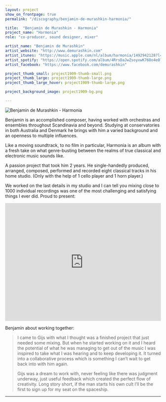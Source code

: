 ```yaml
---
layout: project
show_on_frontpage: true
permalink: "/discography/benjamin-de-murashkin-harmonia/"

title:  "Benjamin de Murashkin - Harmonia"
project_name: "Harmonia"
role: "co-producer, sound designer, mixer"

artist_name: "Benjamin de Murashkin"
artist_website: "http://www.demurashkin.com"
artist_itunes: "https://music.apple.com/nl/album/harmonia/1492942128?l=en"
artist_spotify: "https://open.spotify.com/album/4RrsDaJwZsoyxwK76Oo4eO?si=rj-aKP2zRMmlnlulnH5OvA"
artist_facebook: "https://www.facebook.com/demurashkin"

project_thumb_small: project1909-thumb-small.png
project_thumb_large: project1909-thumb-large.png
project_thumb_large_hover: project1909-thumb-large.png

project_background_image: project1909-bg.png

---
```


![Benjamin de Murashkin - Harmonia](../../img/project1909-image01.png)

Benjamin is an accomplished composer, having worked with orchestras and ensembles throughout Scandinavia and beyond. Studying at conservatories in both Australia and Denmark he brings with him a varied background and an openness to multiple influences.

Like a moving soundtrack, to no film in particular, Harmonia is an album with a fresh take on what genre-busting between the realms of true classical and electronic music sounds like. 

A passion project that took him 2 years. He single-handedly produced, arranged, composed, performed and recorded eight classical tracks in his home studio. (Only with the help of 1 cello player and 1 horn player.) 

We worked on the last details in my studio and I can tell you mixing close to 1000 individual recordings was one of the most challenging and satisfying things I ever did. Proud to present:

<iframe src="https://open.spotify.com/embed/album/4RrsDaJwZsoyxwK76Oo4eO" width="100%" height="380" frameborder="0" allowtransparency="true" allow="encrypted-media"></iframe>

Benjamin about working together:
<blockquote>
<p>I came to Gijs with what I thought was a finished project that just needed some mixing. But when he started working on it and I heard the potential of what he was managing to get out of the music I was inspired to take what I was hearing and to keep developing it. It turned into a collaborative process which is something I can’t wait to get back into with him again.</p>
<p>Gijs was a dream to work with, never feeling like there was judgment underway, just useful feedback which created the perfect flow of creativity. Long story short, if the man starts his own cult I’ll be the first to sign up for my seat on the spaceship.</p>
</blockquote>



---